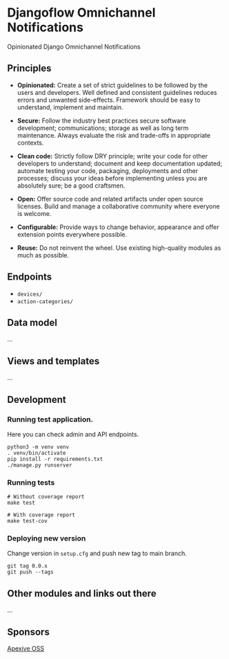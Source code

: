 # Djangoflow Omnichannel Notifications

Opinionated Django Omnichannel Notifications


## Principles

* **Opinionated:** Create a set of strict guidelines to be followed by the users
  and developers. Well defined and consistent guidelines reduces errors and
  unwanted side-effects. Framework should be easy to understand, implement and maintain.

* **Secure:** Follow the industry best practices secure software development; communications;
  storage as well as long term maintenance. Always evaluate the risk and trade-offs in
  appropriate contexts.

* **Clean code:** Strictly follow DRY principle; write your code for other developers
  to understand; document and keep documentation updated; automate testing your code,
  packaging, deployments and other processes; discuss your ideas before implementing unless
  you are absolutely sure; be a good craftsmen.

* **Open:** Offer source code and related artifacts under open source licenses. Build
  and manage a collaborative community where everyone is welcome.

* **Configurable:** Provide ways to change behavior, appearance and offer extension points
  everywhere possible.

* **Reuse:** Do not reinvent the wheel. Use existing high-quality modules as much as possible.

## Endpoints

* `devices/`
* `action-categories/`

## Data model

...

## Views and templates

...


## Development


### Running test application.

Here you can check admin and API endpoints.

```
python3 -m venv venv
. venv/bin/activate
pip install -r requirements.txt
./manage.py runserver
```


### Running tests

```
# Without coverage report
make test

# With coverage report
make test-cov
```


### Deploying new version

Change version in `setup.cfg` and push new tag to main branch.

```
git tag 0.0.x
git push --tags
```

## Other modules and links out there


...

## Sponsors


[Apexive OSS](https://apexive.com)
